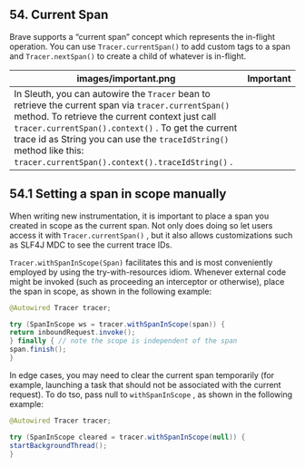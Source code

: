 ## 54. Current Span

Brave supports a “current span” concept which represents the in-flight operation. You can use  `Tracer.currentSpan()`  to add custom tags to a span and  `Tracer.nextSpan()`  to create a child of whatever is in-flight.

|images/important.png|Important|
|----|----|
|In Sleuth, you can autowire the  `Tracer`  bean to retrieve the current span via  `tracer.currentSpan()`  method. To retrieve the current context just call  `tracer.currentSpan().context()` . To get the current trace id as String you can use the  `traceIdString()`  method like this:  `tracer.currentSpan().context().traceIdString()` . |

## 54.1 Setting a span in scope manually

When writing new instrumentation, it is important to place a span you created in scope as the current span. Not only does doing so let users access it with  `Tracer.currentSpan()` , but it also allows customizations such as SLF4J MDC to see the current trace IDs.

`Tracer.withSpanInScope(Span)`  facilitates this and is most conveniently employed by using the try-with-resources idiom. Whenever external code might be invoked (such as proceeding an interceptor or otherwise), place the span in scope, as shown in the following example:

```java
@Autowired Tracer tracer;

try (SpanInScope ws = tracer.withSpanInScope(span)) {
return inboundRequest.invoke();
} finally { // note the scope is independent of the span
span.finish();
}
```

In edge cases, you may need to clear the current span temporarily (for example, launching a task that should not be associated with the current request). To do tso, pass null to  `withSpanInScope` , as shown in the following example:

```java
@Autowired Tracer tracer;

try (SpanInScope cleared = tracer.withSpanInScope(null)) {
startBackgroundThread();
}
```

